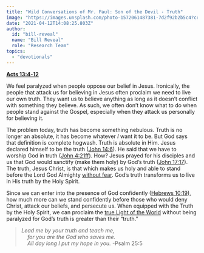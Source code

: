 ```yaml
---
title: "Wild Conversations of Mr. Paul: Son of the Devil - Truth"
image: "https://images.unsplash.com/photo-1572061487381-7d2f92b2b5c4?crop=entropy&cs=srgb&fm=jpg&ixid=Mnw5NjYxfDB8MXxzZWFyY2h8MTB8fFRydXRofGVufDB8fHx8MTYxODIzNjM3Mw&ixlib=rb-1.2.1&q=85"
date: "2021-04-12T14:08:25.803Z"
author:
  id: "bill-reveal"
  name: "Bill Reveal"
  role: "Research Team"
topics:
  - "devotionals"
---
```

[**Acts 13:4-12**][acts13]

We feel paralyzed when people oppose our belief in Jesus. Ironically, the people that attack us for believing in Jesus often proclaim we need to live our own truth. They want us to believe anything as long as it doesn’t conflict with something they believe. As such, we often don’t know what to do when people stand against the Gospel, especially when they attack us personally for believing it.

The problem today, truth has become something nebulous. Truth is no longer an absolute, it has become whatever _I_ want it to be. But God says that definition is complete hogwash. Truth is absolute in Him. Jesus declared himself to be the truth ([John 14:6][jhn146]). He said that we have to worship God in truth ([John 4:21ff][jhn421]). How? Jesus prayed for his disciples and us that God would sanctify (make them holy) by God’s truth ([John 17:17][jhn1717]). The truth, Jesus Christ, is that which makes us holy and able to stand before the Lord God Almighty [without fear][heb10]. God’s truth transforms us to live in His truth by the Holy Spirit.

Since we can enter into the presence of God confidently ([Hebrews 10:19][heb10]), how much more can we stand confidently before those who would deny Christ, attack our beliefs, and persecute us. When equipped with the Truth by the Holy Spirit, we can proclaim the [true Light of the World][jhn1] without being paralyzed for God’s truth is greater than their “truth.”

> _Lead me by your truth and teach me,   
> &nbsp;&nbsp;&nbsp;&nbsp;for you are the God who saves me.    
> &nbsp;&nbsp;&nbsp;&nbsp;All day long I put my hope in you._ -Psalm 25:5

[jhn146]: https://biblehub.com/john/14-6.htm
[jhn421]: https://biblehub.com/context/john/4-21.htm
[jhn1717]: https://biblehub.com/context/john/17-13.htm
[heb10]: https://biblehub.com/context/hebrews/10-19.htm
[jhn1]: https://biblehub.com/context/john/1-1.htm
[acts13]: https://biblehub.com/context/acts/13-4.htm
